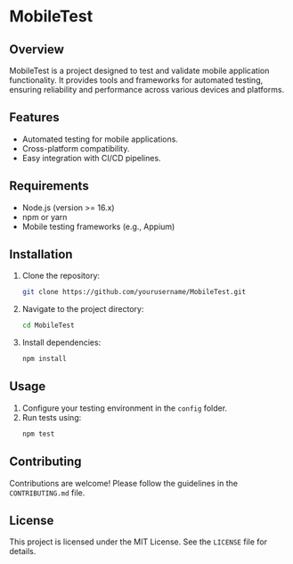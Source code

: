 # MobileTest

## Overview
MobileTest is a project designed to test and validate mobile application functionality. It provides tools and frameworks for automated testing, ensuring reliability and performance across various devices and platforms.

## Features
- Automated testing for mobile applications.
- Cross-platform compatibility.
- Easy integration with CI/CD pipelines.

## Requirements
- Node.js (version >= 16.x)
- npm or yarn
- Mobile testing frameworks (e.g., Appium)

## Installation
1. Clone the repository:
   ```bash
   git clone https://github.com/yourusername/MobileTest.git
   ```
2. Navigate to the project directory:
   ```bash
   cd MobileTest
   ```
3. Install dependencies:
   ```bash
   npm install
   ```

## Usage
1. Configure your testing environment in the `config` folder.
2. Run tests using:
   ```bash
   npm test
   ```

## Contributing
Contributions are welcome! Please follow the guidelines in the `CONTRIBUTING.md` file.

## License
This project is licensed under the MIT License. See the `LICENSE` file for details.
